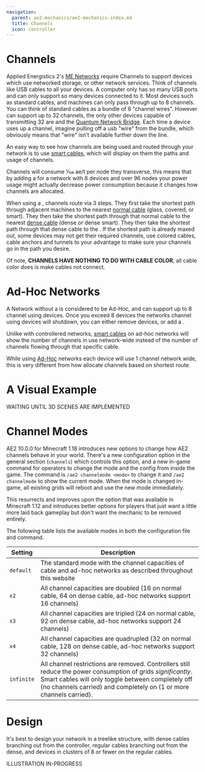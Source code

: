 ```yaml
---
navigation:
  parent: ae2-mechanics/ae2-mechanics-index.md
  title: Channels
  icon: controller
---
```

# Channels

Applied Energistics 2's [ME Networks](../me-network.md) require
Channels to support devices which use networked storage, or other network
services. Think of channels like USB cables to all your devices. A computer only has so many USB ports and can only support
so many devices connected to it. Most devices such as standard cables, and machines can only pass through
up to 8 channels. You can think of standard cables as a bundle of 8 "channel wires". However <ItemLink id="fluix_covered_dense_cable"/> can support up
to 32 channels, the only other devices capable of transmitting 32 are <ItemLink id="me_p2p_tunnel" />
and the [Quantum Network Bridge](quantum-bridge.md). Each time a device uses up a channel, imagine pulling off a usb "wire" from
the bundle, which obviously means that "wire" isn't available further down the line.

An easy way to see how channels are being used and routed through your network is to use [smart cables](../items-blocks-machines/cables.md), which will display on them the paths and usage of channels.

Channels will consume 1⁄128 ae/t per node they transverse, this means that by
adding a <ItemLink id="controller"/> for a
network with 8 devices and over 96 nodes your power usage might actually
decrease power consumption because it changes how channels are allocated.

When using a <ItemLink id="controller"/>,
channels route via 3 steps. They first take the shortest path through adjacent machines to the nearest [normal cable](../items-blocks-machines/cables.md)
(glass, covered, or smart). They then take the shortest path through that normal cable to the nearest [dense cable](../items-blocks-machines/cables.md)
(dense or dense smart). They then take the shortest path through that dense cable to the <ItemLink id="controller"/>. 
If the shortest path is already maxed out, some devices may not get their required channels, use
colored cables, cable anchors and tunnels to your advantage to make sure your channels go in the path you desire.

Of note, **CHANNELS HAVE NOTHING TO DO WITH CABLE COLOR**, all cable color does is make cables not connect.

# Ad-Hoc Networks

A Network without a <ItemLink id="controller"/>
is considered to be Ad-Hoc, and can support up to 8 channel using devices.
Once you exceed 8 devices the networks channel using devices will shutdown,
you can either remove devices, or add a <ItemLink id="controller"/>.

Unlike with controllered networks, [smart cables](../items-blocks-machines/cables.md) on ad-hoc networks will show the number
of channels in use network-wide instead of the number of channels flowing through that specific cable.

While using [Ad-Hoc](ad-hoc-networks.md) networks each device will
use 1 channel network wide, this is very different from how <ItemLink
id="controller"/> allocate channels based on
shortest route.

# A Visual Example

WAITING UNTIL 3D SCENES ARE IMPLEMENTED

# Channel Modes

AE2 10.0.0 for Minecraft 1.18 introduces new options to change how AE2 channels behave in your world.
There's a new configuration option in the general section (`channels`) which controls this option, and a new in-game
command for operators to change the mode and the config from inside the game. The command is `/ae2 channelmode <mode>`
to change it and `/ae2 channelmode` to show the current mode. When the mode is changed in-game, all existing grids will
reboot and use the new mode immediately.

This resurrects and improves upon the option that was available in Minecraft 1.12 and introduces better options for
players that just want a little more laid back gameplay but don't want the mechanic to be removed entirely.

The following table lists the available modes in both the configuration file and command.

| Setting    | Description                                                                                                                                                                                                                               |
| ---------- | ----------------------------------------------------------------------------------------------------------------------------------------------------------------------------------------------------------------------------------------- |
| `default`  | The standard mode with the channel capacities of cable and ad-hoc networks as described throughout this website                                                                                                                           |
| `x2`       | All channel capacities are doubled (16 on normal cable, 64 on dense cable, ad-hoc networks support 16 channels)                                                                                                                           |
| `x3`       | All channel capacities are tripled (24 on normal cable, 92 on dense cable, ad-hoc networks support 24 channels)                                                                                                                           |
| `x4`       | All channel capacities are quadrupled (32 on normal cable, 128 on dense cable, ad-hoc networks support 32 channels)                                                                                                                       |
| `infinite` | All channel restrictions are removed. Controllers still reduce the power consumption of grids _significantly_. Smart cables will only toggle between completely off (no channels carried) and completely on (1 or more channels carried). |

# Design

It's best to design your network in a treelike structure, with dense cables branching out from the controller, regular cables
branching out from the dense, and devices in clusters of 8 or fewer on the regular cables.

ILLUSTRATION IN-PROGRESS